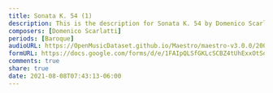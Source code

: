 ```yaml
---
title: Sonata K. 54 (1)
description: This is the description for Sonata K. 54 by Domenico Scarlatti
composers: [Domenico Scarlatti]
periods: [Baroque]
audioURL: https://OpenMusicDataset.github.io/Maestro/maestro-v3.0.0/2008/MIDI-Unprocessed_09_R3_2008_01-07_ORIG_MID--AUDIO_09_R3_2008_wav--1.midi
formURL: https://docs.google.com/forms/d/e/1FAIpQLSfGKLcSCBZ4tUhExxOtSo5CiNWMUpbpwxAU3-_TN4dhKPdYyg/viewform
comments: true
share: true
date: 2021-08-08T07:43:13-06:00
---
```

